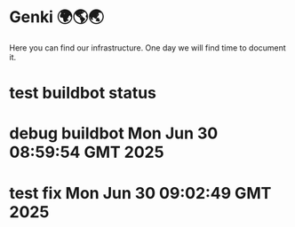 # Genki 🌍🌎🌏

Here you can find our infrastructure. One day we will find time to document it.
# test buildbot status
# debug buildbot Mon Jun 30 08:59:54 GMT 2025
# test fix Mon Jun 30 09:02:49 GMT 2025
